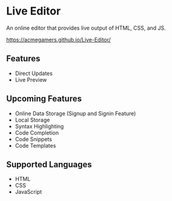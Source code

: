 # Live Editor

An online editor that provides live output of HTML, CSS, and JS.

https://acmegamers.github.io/Live-Editor/

## Features

- Direct Updates
- Live Preview

## Upcoming Features

- Online Data Storage (Signup and Signin Feature)
- Local Storage
- Syntax Highlighting
- Code Completion
- Code Snippets
- Code Templates

## Supported Languages

- HTML
- CSS
- JavaScript
